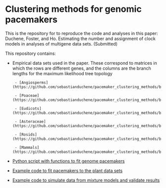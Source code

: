 # Clustering methods for genomic pacemakers

This is the repository for to reproduce the code and analyses in this paper:
Duchene, Foster, and Ho. Estimating the number and assignment of clock models in analyses of multigene data sets. (Submitted)

This repository contains:

- Empirical data sets used in the paper. These correspond to matrices in which the rows are different genes, and the columns are the branch lengths for the maximum likelihood tree topology

       - [Angiosperms](https://github.com/sebastianduchene/pacemaker_clustering_methods/blob/master/empirical_datasets/angiosperm_matrix.csv)

       - [Poaceae](https://github.com/sebastianduchene/pacemaker_clustering_methods/blob/master/empirical_datasets/poaceae_matrix.csv)

       - [Eudicots](https://github.com/sebastianduchene/pacemaker_clustering_methods/blob/master/empirical_datasets/eudicot_matrix.csv)

       - [Asteraceae](https://github.com/sebastianduchene/pacemaker_clustering_methods/blob/master/empirical_datasets/asteraceae_matrix.csv)

       - [Rosids](https://github.com/sebastianduchene/pacemaker_clustering_methods/blob/master/empirical_datasets/rosids_matrix.csv)

       - [Mammals](https://github.com/sebastianduchene/pacemaker_clustering_methods/blob/master/empirical_datasets/mammal_matrix.csv)


- [Python script with functions to fit genome pacemakers](https://github.com/sebastianduchene/pacemaker_clustering_methods/blob/master/GMM_trees.py)

    
- [Example code to fit pacemakers to the plant data sets](/Example_asteraceae.ipynb)


- [Example code to simulate data from mixture models and validate results](/simulation_example.ipynb)


